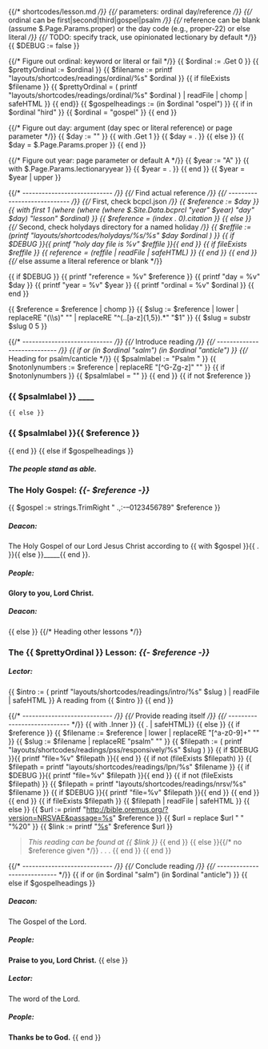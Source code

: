 {{/* shortcodes/lesson.md */}}
{{/* parameters: ordinal day/reference */}}
{{/* ordinal can be first|second|third|gospel|psalm */}}
{{/* reference can be blank (assume  $.Page.Params.proper) or the day code (e.g., proper-22) or else literal */}}
{{/* TODO: specify track, use opinionated lectionary by default */}}
{{ $DEBUG := false }}

{{/* Figure out ordinal: keyword or literal or fail */}}
{{ $ordinal := .Get 0 }}
{{ $prettyOrdinal := $ordinal }}
{{ $filename := printf "layouts/shortcodes/readings/ordinal/%s" $ordinal }}
{{ if fileExists $filename }}
    {{ $prettyOrdinal = ( printf "layouts/shortcodes/readings/ordinal/%s" $ordinal ) | readFile | chomp | safeHTML }}
{{ end}}
{{ $gospelheadings := (in $ordinal "ospel") }}
{{ if in $ordinal "hird" }}
  {{ $ordinal = "gospel" }}
{{ end }}

{{/* Figure out day: argument (day spec or literal reference) or page parameter */}}
{{ $day := "" }}
{{ with .Get 1 }}
  {{ $day = . }}
{{ else }}
  {{ $day = $.Page.Params.proper }}
{{ end }}

{{/* Figure out year: page parameter or default A */}}
{{ $year := "A" }}
{{ with $.Page.Params.lectionaryyear }}
    {{ $year = . }}
{{ end }}
{{ $year = $year | upper }}

{{/* ---------------------------- */}}
{{/* Find actual reference */}}
{{/* ---------------------------- */}}
{{/* First, check bcpcl.json */}}
{{ $reference := $day }}
{{  with first 1 (where (where (where $.Site.Data.bcprcl "year" $year) "day" $day) "lesson" $ordinal) }}
	{{ $reference = (index . 0).citation }}
{{ else }}
	{{/* Second, check holydays directory for a named holiday */}}
	{{ $reffile := (printf "layouts/shortcodes/holydays/%s/%s" $day $ordinal ) }}
	{{ if $DEBUG }}{{ printf "holy day file is %v" $reffile }}{{ end }}
	{{ if fileExists $reffile }}
		{{ $reference = ($reffile | readFile | safeHTML) }}
	{{ end }}
{{ end }}
{{/* else assume a literal reference or blank */}}

{{ if $DEBUG }}
	{{ printf "reference = %v" $reference }}
	{{ printf "day = %v" $day }}
	{{ printf "year = %v" $year }}
	{{ printf "ordinal = %v" $ordinal }}
{{ end }}

{{ $reference = $reference | chomp }}
{{ $slug := $reference | lower | replaceRE "(\\s)" "" | replaceRE "^(..[a-z]{1,5}).*"  "$1" }}
{{ $slug = substr $slug 0 5 }}


{{/* ---------------------------- */}}
{{/* Introduce reading */}}
{{/* ---------------------------- */}}
{{ if or (in $ordinal "salm") (in $ordinal "anticle") }}
{{/* Heading for psalm/canticle */}}
{{ $psalmlabel := "Psalm " }}
{{ $notonlynumbers := $reference | replaceRE "[^G-Zg-z]" "" }}
{{ if $notonlynumbers }}
  {{ $psalmlabel = "" }}
{{ end }}
{{ if not $reference }}
### {{ $psalmlabel }} ____
    {{ else }}
### {{ $psalmlabel }}{{ $reference }}
{{ end }}
{{ else if $gospelheadings }}
##### The people stand as able.
### The Holy Gospel: _{{- $reference -}}_

{{ $gospel :=  strings.TrimRight " .,:-–0123456789" $reference }}
##### Deacon:
The Holy Gospel of our Lord Jesus Christ according to {{ with $gospel }}{{ . }}{{ else }}_____{{ end }}.

##### **People:**
**Glory to you, Lord Christ.**

##### Deacon:
{{ else }}
{{/* Heading other lessons */}}
### The {{ $prettyOrdinal }} Lesson: _{{- $reference -}}_
##### Lector:
{{ $intro := ( printf "layouts/shortcodes/readings/intro/%s" $slug ) | readFile | safeHTML }}
A reading from {{ $intro }}
{{ end }}

{{/* ---------------------------- */}}
{{/* Provide reading itself */}}
{{/* ---------------------------- */}}
{{ with .Inner }}
	{{ . | safeHTML}}
{{ else }}
{{ if $reference }}
    {{ $filename := $reference | lower | replaceRE "[^a-z0-9]+" "" }}
    {{ $slug := $filename | replaceRE "psalm" "" }}
    {{ $filepath := ( printf "layouts/shortcodes/readings/pss/responsively/%s" $slug ) }}
	{{ if $DEBUG }}{{ printf "file=%v" $filepath }}{{ end }}
	{{ if not (fileExists $filepath) }}
      {{ $filepath = printf "layouts/shortcodes/readings/lpn/%s" $filename }}
      {{ if $DEBUG }}{{ printf "file=%v" $filepath }}{{ end }}
      {{ if not (fileExists $filepath) }}
        {{ $filepath = printf "layouts/shortcodes/readings/nrsv/%s" $filename }}
        {{ if $DEBUG }}{{ printf "file=%v" $filepath }}{{ end }}
      {{ end }}
	{{ end }}
    {{ if fileExists $filepath }}
{{ $filepath | readFile | safeHTML  }}
     {{ else }}
       {{ $url := printf "http://bible.oremus.org/?version=NRSVAE&passage=%s" $reference }}
       {{ $url = replace $url " " "%20" }}
       {{ $link := printf "[%s](%s)" $reference $url }}
> _This reading can be found at {{ $link }}_
     {{ end }}
{{ else }}{{/* no $reference given */}}
> . . .
{{ end }}
{{ end }}

{{/* ---------------------------- */}}
{{/* Conclude reading  */}}
{{/* ---------------------------- */}}
{{ if or (in $ordinal "salm") (in $ordinal "anticle") }}
{{ else if $gospelheadings }}
##### Deacon:
The Gospel of the Lord.

##### **People:**
**Praise to you, Lord Christ.**
{{ else }}
##### Lector:
The word of the Lord.

##### **People:**
**Thanks be to God.**
{{ end }}
